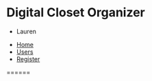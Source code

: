 <html>

<head>
<h1>Digital Closet Organizer</h1>
</head>

<div>
<title><b>Users</b></title>
<div id="users">
  <ul class="all">
    <li>
      <span class="user text">Lauren</span>
    </li>
  </ul>
</div>  

<div  id="queries"> 
  <ul> 
    <li><a  rel="messages-all index" href="..." title="Home page">Home</a></li> 
    <li><a  rel="users-all" href="..." title="User list">Users</a></li> 
    <li><a  rel="register" href="..." title="Register">Register</a></li> 
  </ul> 
</div> 




</html>
======

